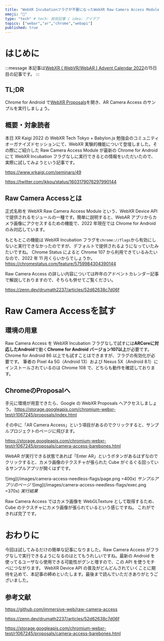 ```yaml
---
title: "WebXR Incubationフラグが不要になったWebXR Raw Camera Access Moduleを試そうぜ"
emoji: "👻"
type: "tech" # tech: 技術記事 / idea: アイデア
topics: ["webar","ar","chrome","webapi"]
published: true
---
```

# はじめに

:::message
本記事は[WebXR ( WebVR/WebAR ) Advent Calendar 2022](https://adventar.org/calendars/7401)の15日目の記事です。
:::

## TL;DR

Chrome for Android で[WebXR Proposals](https://storage.googleapis.com/chromium-webxr-test/r1067245/proposals/index.html)を開き、AR Camera Access のサンプルを実行しましょう。

## 概要・対象読者

本日 XR Kaigi 2022 の WebXR Tech Tokyo + Babylon.js 勉強会のコミュニティオーガナイズドセッションにて、WebXR 実験的機能について登壇しました。その際にご紹介した Raw Camera Access Module が最新の Chrome for Android にて WebXR Incubation フラグなしに実行できるとの情報をいただいたので、実際に試してみようという記事です。

https://www.xrkaigi.com/seminars/49

https://twitter.com/ikkou/status/1603179076297990144

## Raw Camera Accessとは

正式名称を WebXR Raw Camera Access Module という、WebXR Device API で提供されるモジュールの一種です。簡単に説明すると、WebAR アプリからカメラ画像にアクセスするための機能で、2022 年現在では Chrome for Android のみ対応しています。

もともとこの機能は WebXR Incubation フラグを`chrome://flags`から有効にしないと実行できなかったのですが、デフォルトで提供されるようになっていたみたいですね。
Chrome Status によると Chrome 107 から利用できているみたいなので、2022 年 11 月くらいからでしょうか。
https://chromestatus.com/feature/5759984304390144

Raw Camera Access の詳しい内容については昨年のアドベントカレンダー記事で解説しておりますので、そちらも併せてご覧ください。

https://zenn.dev/drumath2237/articles/52d62638c7d06f

# Raw Camera Accessを試す

## 環境の用意

Raw Camera Access を WebXR Incubation フラグなしで試すには**ARCoreに対応したAndroid**で動く**Chrome for Android バージョン107以上**が必要です。Chrome for Android 86 以上でも試すことはできますが、フラグの有効化が必要です。
筆者の Pixel 4a 5G（Android 13）および Nexus 5X（Android 8.1）にインストールされているのは Chrome 108 で、どちらも動作を確認しております。

## ChromeのProposalへ

手元に環境が用意できたら、Google の WebXR Proposals へアクセスしましょう。
https://storage.googleapis.com/chromium-webxr-test/r1067245/proposals/index.html

その中に「AR Camera Access」という項目があるのでクリックすると、サンプルプロジェクトのページに飛びます。

https://storage.googleapis.com/chromium-webxr-test/r1067245/proposals/camera-access-barebones.html

WebAR が実行できる状態であれば「Enter AR」というボタンがあるはずなのでクリックすると、カメラ画像のテクスチャが張られた Cube がぐるぐる回っているサンプルアプリが開くはずです。

![img](/images/camera-access-needless-flags/page.png =400x)
_サンプルアプリのページ_
![img](/images/camera-access-needless-flags/exec.png =370x)
_実行結果_

Raw Camera Access ではカメラ画像を WebGLTexture として取得するため、Cube のテクスチャにカメラ画像が張られているという感じですね。
これができれば完了です。

# おわりに

今回は試してみるだけの簡単な記事になりました。Raw Camera Access がフラグなしで実行できるようになるのはとてもうれしいですね。最新の Android を使ってるユーザなら使用できる可能性がグンと増すので、この API を使うモチベにつながります。
WebXR Device API の普及がどんどんされていくことに期待を込めて、本記事の締めといたします。最後まで読んでいただきありがとうございました。

## 参考文献

https://github.com/immersive-web/raw-camera-access

https://zenn.dev/drumath2237/articles/52d62638c7d06f

https://storage.googleapis.com/chromium-webxr-test/r1067245/proposals/camera-access-barebones.html
